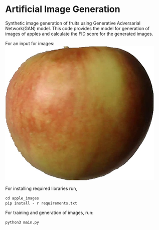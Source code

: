 # Artificial Image Generation
Synthetic image generation of fruits using Generative Adversarial Network(GAN) model. This code provides the model for generation of images of apples and calculate the FID score for the generated images.

For an input for images:<br/>
![input image](input_data/input_images/apples/r0_0.jpg)

For installing required libraries run, 
```
cd apple_images
pip install - r requirements.txt
```
For training and generation of images, run:
```
python3 main.py
```
